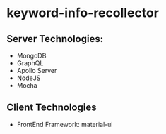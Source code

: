 # keyword-info-recollector

## Server Technologies:

- MongoDB
- GraphQL
- Apollo Server
- NodeJS
- Mocha

## Client Technologies

- FrontEnd Framework: material-ui
